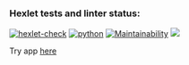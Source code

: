 ### Hexlet tests and linter status:
[![hexlet-check](https://github.com/saintodes/python-project-52/actions/workflows/hexlet-check.yml/badge.svg)](https://github.com/saintodes/python-project-52/actions/workflows/hexlet-check.yml)
[![python](https://github.com/saintodes/python-project-52/actions/workflows/lint-test.yml/badge.svg)](https://github.com/saintodes/python-project-52/actions/workflows/lint-test.yml)
[![Maintainability](https://api.codeclimate.com/v1/badges/3d64b1f569bd495b3948/maintainability)](https://codeclimate.com/github/saintodes/python-project-52/maintainability) 
<a href="https://codeclimate.com/github/saintodes/python-project-52/test_coverage"><img src="https://api.codeclimate.com/v1/badges/3d64b1f569bd495b3948/test_coverage" /></a>

Try app [here](https://task-manager-pvjb.onrender.com/) 

